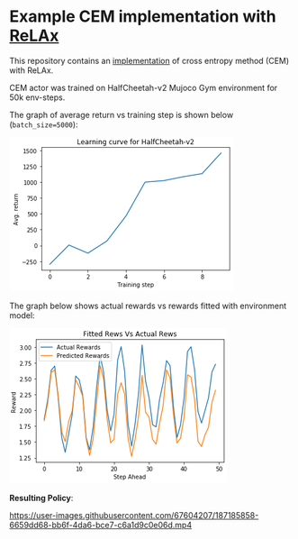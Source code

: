 # Example CEM implementation with [ReLAx](https://github.com/nslyubaykin/relax)

This repository contains an [implementation](https://github.com/nslyubaykin/relax_cem_example/blob/master/cem_tutorial.ipynb) of cross entropy method (CEM) with ReLAx.

CEM actor was trained on HalfCheetah-v2 Mujoco Gym environment for 50k env-steps. 

The graph of average return vs training step is shown below (`batch_size=5000`):

![cem_training](https://github.com/nslyubaykin/relax_cem_example/blob/master/cem_training.png)

The graph below shows actual rewards vs rewards fitted with environment model:

![cem_model_rews](https://github.com/nslyubaykin/relax_cem_example/blob/master/cem_model_rews.png)

__Resulting Policy__:

https://user-images.githubusercontent.com/67604207/187185858-6659dd68-bb6f-4da6-bce7-c6a1d9c0e06d.mp4
